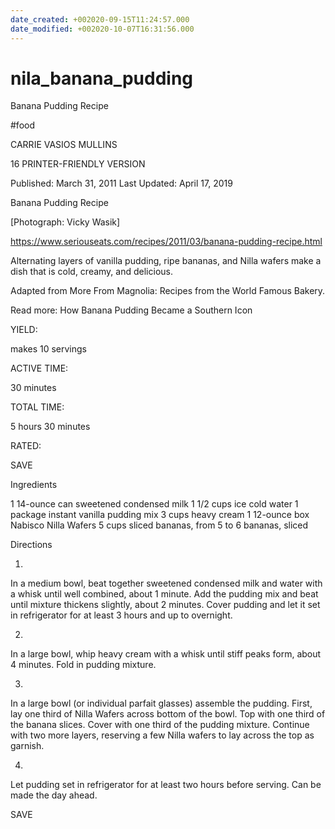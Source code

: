 ```yaml
---
date_created: +002020-09-15T11:24:57.000
date_modified: +002020-10-07T16:31:56.000
---
```


# nila_banana_pudding

Banana Pudding Recipe

#food

CARRIE VASIOS MULLINS

16 PRINTER-FRIENDLY VERSION

Published: March 31, 2011 Last Updated: April 17, 2019

Banana Pudding Recipe

[Photograph: Vicky Wasik]

https://www.seriouseats.com/recipes/2011/03/banana-pudding-recipe.html

Alternating layers of vanilla pudding, ripe bananas, and Nilla wafers make a dish that is cold, creamy, and delicious.

Adapted from More From Magnolia: Recipes from the World Famous Bakery.

Read more: How Banana Pudding Became a Southern Icon

YIELD:

makes 10 servings

ACTIVE TIME:

30 minutes

TOTAL TIME:

5 hours 30 minutes

RATED:

    
 SAVE

Ingredients

1 14-ounce can sweetened condensed milk
1 1/2 cups ice cold water
1 package instant vanilla pudding mix
3 cups heavy cream
1 12-ounce box Nabisco Nilla Wafers
5 cups sliced bananas, from 5 to 6 bananas, sliced

Directions

1.

In a medium bowl, beat together sweetened condensed milk and water with a whisk until well combined, about 1 minute. Add the pudding mix and beat until mixture thickens slightly, about 2 minutes. Cover pudding and let it set in refrigerator for at least 3 hours and up to overnight.

2.

In a large bowl, whip heavy cream with a whisk until stiff peaks form, about 4 minutes. Fold in pudding mixture.

3.

In a large bowl (or individual parfait glasses) assemble the pudding. First, lay one third of Nilla Wafers across bottom of the bowl. Top with one third of the banana slices. Cover with one third of the pudding mixture. Continue with two more layers, reserving a few Nilla wafers to lay across the top as garnish.

4.

Let pudding set in refrigerator for at least two hours before serving. Can be made the day ahead.

 SAVE
